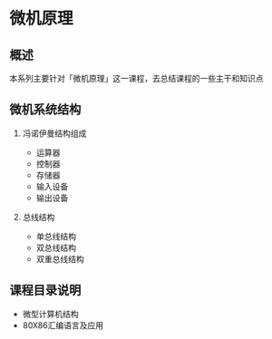 # 微机原理

## 概述

本系列主要针对「微机原理」这一课程，去总结课程的一些主干和知识点

## 微机系统结构

1. 冯诺伊曼结构组成

   * 运算器
   * 控制器
   * 存储器
   * 输入设备
   * 输出设备

2. 总线结构

   * 单总线结构
   * 双总线结构
   * 双重总线结构

   

## 课程目录说明

* 微型计算机结构
* 80X86汇编语言及应用


